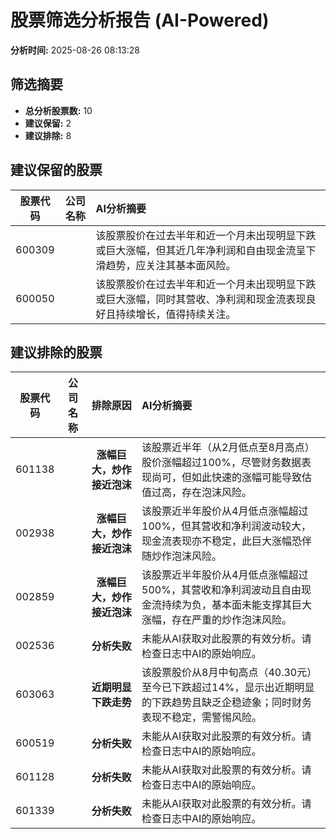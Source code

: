 # 股票筛选分析报告 (AI-Powered)

**分析时间:** 2025-08-26 08:13:28

## 筛选摘要

- **总分析股票数:** 10
- **建议保留:** 2
- **建议排除:** 8

## 建议保留的股票

| 股票代码 | 公司名称 | AI分析摘要 |
|:---:|:---:|:---|
| 600309 |  | 该股票股价在过去半年和近一个月未出现明显下跌或巨大涨幅，但其近几年净利润和自由现金流呈下滑趋势，应关注其基本面风险。 |
| 600050 |  | 该股票股价在过去半年和近一个月未出现明显下跌或巨大涨幅，同时其营收、净利润和现金流表现良好且持续增长，值得持续关注。 |

## 建议排除的股票

| 股票代码 | 公司名称 | 排除原因 | AI分析摘要 |
|:---:|:---:|:---:|:---|
| 601138 |  | **涨幅巨大，炒作接近泡沫** | 该股票近半年（从2月低点至8月高点）股价涨幅超过100%，尽管财务数据表现尚可，但如此快速的涨幅可能导致估值过高，存在泡沫风险。 |
| 002938 |  | **涨幅巨大，炒作接近泡沫** | 该股票近半年股价从4月低点涨幅超过100%，但其营收和净利润波动较大，现金流表现亦不稳定，此巨大涨幅恐伴随炒作泡沫风险。 |
| 002859 |  | **涨幅巨大，炒作接近泡沫** | 该股票近半年股价从4月低点涨幅超过500%，其营收和净利润波动且自由现金流持续为负，基本面未能支撑其巨大涨幅，存在严重的炒作泡沫风险。 |
| 002536 |  | **分析失败** | 未能从AI获取对此股票的有效分析。请检查日志中AI的原始响应。 |
| 603063 |  | **近期明显下跌走势** | 该股票股价从8月中旬高点（40.30元）至今已下跌超过14%，显示出近期明显的下跌趋势且缺乏企稳迹象；同时财务表现不稳定，需警惕风险。 |
| 600519 |  | **分析失败** | 未能从AI获取对此股票的有效分析。请检查日志中AI的原始响应。 |
| 601128 |  | **分析失败** | 未能从AI获取对此股票的有效分析。请检查日志中AI的原始响应。 |
| 601339 |  | **分析失败** | 未能从AI获取对此股票的有效分析。请检查日志中AI的原始响应。 |
